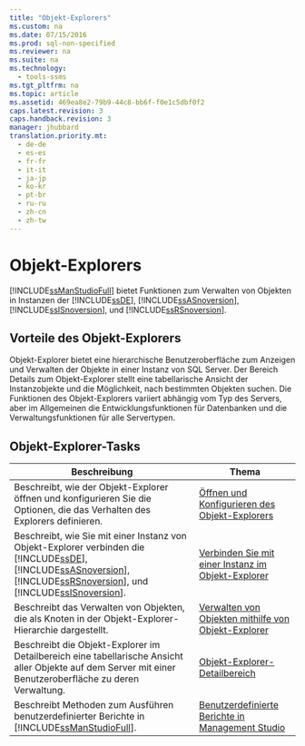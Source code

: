 ```yaml
---
title: "Objekt-Explorers"
ms.custom: na
ms.date: 07/15/2016
ms.prod: sql-non-specified
ms.reviewer: na
ms.suite: na
ms.technology: 
  - tools-ssms
ms.tgt_pltfrm: na
ms.topic: article
ms.assetid: 469ea8e2-79b9-44c8-bb6f-f0e1c5dbf0f2
caps.latest.revision: 3
caps.handback.revision: 3
manager: jhubbard
translation.priority.mt: 
  - de-de
  - es-es
  - fr-fr
  - it-it
  - ja-jp
  - ko-kr
  - pt-br
  - ru-ru
  - zh-cn
  - zh-tw
---
```

# Objekt-Explorers
[!INCLUDE[ssManStudioFull](../content/includes/ssManStudioFull_md.md)] bietet Funktionen zum Verwalten von Objekten in Instanzen der [!INCLUDE[ssDE](../content/includes/ssDE_md.md)], [!INCLUDE[ssASnoversion](../content/includes/ssASnoversion_md.md)], [!INCLUDE[ssISnoversion](../content/includes/ssISnoversion_md.md)], und [!INCLUDE[ssRSnoversion](../content/includes/ssRSnoversion_md.md)].  
  
## Vorteile des Objekt-Explorers  
Objekt-Explorer bietet eine hierarchische Benutzeroberfläche zum Anzeigen und Verwalten der Objekte in einer Instanz von SQL Server. Der Bereich Details zum Objekt-Explorer stellt eine tabellarische Ansicht der Instanzobjekte und die Möglichkeit, nach bestimmten Objekten suchen. Die Funktionen des Objekt-Explorers variiert abhängig vom Typ des Servers, aber im Allgemeinen die Entwicklungsfunktionen für Datenbanken und die Verwaltungsfunktionen für alle Servertypen.  
  
## Objekt-Explorer-Tasks  
  
|Beschreibung|Thema|  
|---------------|---------|  
|Beschreibt, wie der Objekt-Explorer öffnen und konfigurieren Sie die Optionen, die das Verhalten des Explorers definieren.|[Öffnen und Konfigurieren des Objekt-Explorers](../content/Open-and-Configure-Object-Explorer.md)|  
|Beschreibt, wie Sie mit einer Instanz von Objekt-Explorer verbinden die [!INCLUDE[ssDE](../content/includes/ssDE_md.md)], [!INCLUDE[ssASnoversion](../content/includes/ssASnoversion_md.md)], [!INCLUDE[ssRSnoversion](../content/includes/ssRSnoversion_md.md)], und [!INCLUDE[ssISnoversion](../content/includes/ssISnoversion_md.md)].|[Verbinden Sie mit einer Instanz im Objekt-Explorer](../content/Connect-to-an-Instance-From-Object-Explorer.md)|  
|Beschreibt das Verwalten von Objekten, die als Knoten in der Objekt-Explorer-Hierarchie dargestellt.|[Verwalten von Objekten mithilfe von Objekt-Explorer](../content/Manage-Objects-by-Using-Object-Explorer.md)|  
|Beschreibt die Objekt-Explorer im Detailbereich eine tabellarische Ansicht aller Objekte auf dem Server mit einer Benutzeroberfläche zu deren Verwaltung.|[Objekt-Explorer-Detailbereich](../content/Object-Explorer-Details-Pane.md)|  
|Beschreibt Methoden zum Ausführen benutzerdefinierter Berichte in [!INCLUDE[ssManStudioFull](../content/includes/ssManStudioFull_md.md)].|[Benutzerdefinierte Berichte in Management Studio](../content/Custom-Reports-in-Management-Studio.md)|  
  
